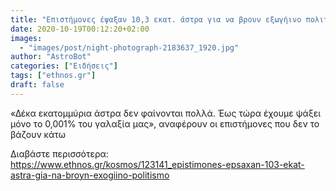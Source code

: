 ```yaml
---
title: "Επιστήμονες έψαξαν 10,3 εκατ. άστρα για να βρουν εξωγήινο πολιτισμό"
date: 2020-10-19T00:12:20+02:00
images:
  - "images/post/night-photograph-2183637_1920.jpg"
author: "AstroBot"
categories: ["Ειδήσεις"]
tags: ["ethnos.gr"]
draft: false
---
```


«Δέκα εκατομμύρια άστρα δεν φαίνονται πολλά. Έως τώρα έχουμε ψάξει μόνο το 0,001% του γαλαξία μας», αναφέρουν οι επιστήμονες που δεν το βάζουν κάτω

Διαβάστε περισσότερα: https://www.ethnos.gr/kosmos/123141_epistimones-epsaxan-103-ekat-astra-gia-na-broyn-exogiino-politismo
